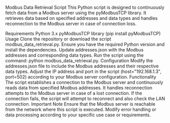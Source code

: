 Modbus Data Retrieval Script
This Python script is designed to continuously fetch data from a Modbus server using the pyModbusTCP library. It retrieves data based on specified addresses and data types and handles reconnection to the Modbus server in case of connection loss.

Requirements
Python 3.x
pyModbusTCP library (pip install pyModbusTCP)
Usage
Clone the repository or download the script modbus_data_retrieval.py.
Ensure you have the required Python version and install the dependencies.
Update addresses.json with the Modbus addresses and corresponding data types.
Run the script using the command: python modbus_data_retrieval.py.
Configuration
Modify the addresses.json file to include the Modbus addresses and their respective data types.
Adjust the IP address and port in the script (host="192.168.1.3", port=502) according to your Modbus server configuration.
Functionality
The script establishes a connection to the Modbus server and continuously reads data from specified Modbus addresses.
It handles reconnection attempts to the Modbus server in case of a lost connection.
If the connection fails, the script will attempt to reconnect and also check the LAN connection.
Important Note
Ensure that the Modbus server is reachable from the network where this script is executed.
Modify error handling or data processing according to your specific use case or requirements.
